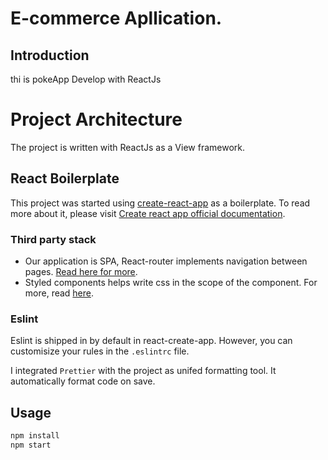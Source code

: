# E-commerce Apllication.

## Introduction
thi is pokeApp Develop with ReactJs
# Project Architecture

The project is written with ReactJs as a View framework.

## React Boilerplate

This project was started using [create-react-app](https://github.com/facebook/create-react-app) as a boilerplate. To read more about it, please visit [Create react app official documentation](https://en.reactjs.org/docs/create-a-new-react-app.html).

### Third party stack
- Our application is SPA, React-router implements navigation between pages. [Read here for more](https://redux.js.org/introduction/core-concepts).
- Styled components helps write css in the scope of the component. For more, read [here](https://styled-components.com/docs/basics#getting-started).


### Eslint

Eslint is shipped in by default in react-create-app. However, you can customisize your rules in the `.eslintrc` file. 

I integrated `Prettier` with the project as unifed formatting tool. It automatically format code on save.

## Usage

```python
npm install
npm start
```
